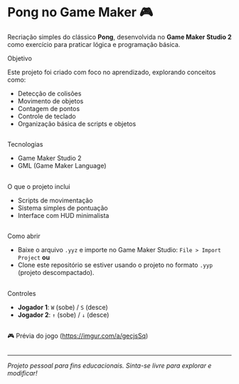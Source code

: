 # Pong no Game Maker 🎮
Recriação simples do clássico **Pong**, desenvolvida no **Game Maker Studio 2** como exercício para praticar lógica e programação básica.

 Objetivo
 
Este projeto foi criado com foco no aprendizado, explorando conceitos como:
- Detecção de colisões
- Movimento de objetos
- Contagem de pontos
- Controle de teclado
- Organização básica de scripts e objetos
  
##

Tecnologias
- Game Maker Studio 2
- GML (Game Maker Language)
  
## 

 O que o projeto inclui
- Scripts de movimentação
- Sistema simples de pontuação
- Interface com HUD minimalista
  
##

Como abrir
- Baixe o arquivo `.yyz` e importe no Game Maker Studio: `File > Import Project`
**ou**
- Clone este repositório se estiver usando o projeto no formato `.yyp` (projeto descompactado).

## 

Controles
- **Jogador 1**: `W` (sobe) / `S` (desce)  
- **Jogador 2**: `↑` (sobe) / `↓` (desce)

## 

🎮 Prévia do jogo
(https://imgur.com/a/gecjsSq)

## 
---
*Projeto pessoal para fins educacionais. Sinta-se livre para explorar e modificar!*

